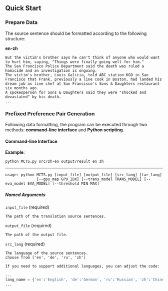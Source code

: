 ## Quick Start

### Prepare Data

The source sentence should be formatted according to the following structure:

**en-zh**

```
But the victim's brother says he can't think of anyone who would want to hurt him, saying, "Things were finally going well for him."
The San Francisco Police Department said the death was ruled a homicide and an investigation is ongoing.
The victim's brother, Louis Galicia, told ABC station KGO in San Francisco that Frank, previously a line cook in Boston, had landed his dream job as line chef at San Francisco's Sons & Daughters restaurant six months ago.
A spokesperson for Sons & Daughters said they were "shocked and devastated" by his death.
...
```

### Prefixed Preference Pair Generation

Following data formatting, the program can be executed through two methods: **command-line interface** and **Python scripting**.

#### Command-line Interface

**Example**:

```
python MCTS.py src/zh-en output/result en zh
```

<hr>

```
usage: python MCTS.py [input_file] [output_file] [src_lang] [tar_lang]
		      [--gpu_map GPU_IDX] [--trans_model TRANS_MODEL] [--eva_model EVA_MODEL] [--threshold MIN MAX]
```

##### Named Arguments

`input_file` (required)

    The path of the translation source sentences.

`output_file` (required)

    The path of the output file.

`src_lang` (required)

    The language of the source sentences.
    choose from ['en', 'de', 'ru', 'zh']

    If you need to support additional languages, you can adjust the code:
```python
...
lang_name = {'en':'English', 'de':'German', 'ru':'Russian', 'zh':'Chinese'}  # e.g. 'ja':'Japanese'
...
```


